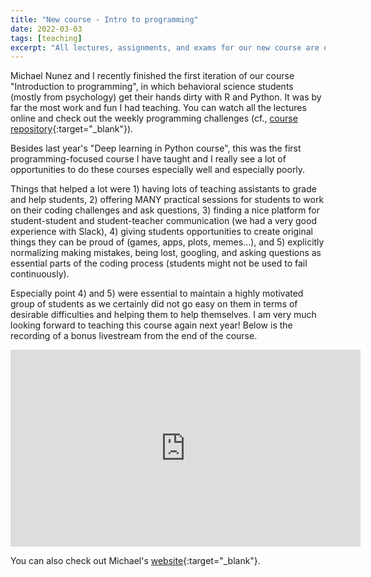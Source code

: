 ```yaml
---
title: "New course - Intro to programming"
date: 2022-03-03
tags: [teaching]
excerpt: "All lectures, assignments, and exams for our new course are online"
---
```


Michael Nunez and I recently finished the first iteration of our course "Introduction to programming", in which behavioral science students (mostly from psychology) get their hands dirty with R and Python.
It was by far the most work and fun I had teaching. You can watch all the lectures online and check out the weekly programming challenges (cf., [course repository](https://github.com/mdnunez/PIPS_course){:target="_blank"}).

Besides last year's "Deep learning in Python course", this was the first programming-focused course I have taught and I really see a lot of opportunities to do these courses especially well and especially poorly. 

Things that helped a lot were 1) having lots of teaching assistants to grade and help students, 2) offering MANY practical sessions for students to work on their coding challenges and ask questions, 3) finding a nice platform for student-student and student-teacher communication (we had a very good experience with Slack), 4) giving students opportunities to create original things they can be proud of (games, apps, plots, memes...), and 5) explicitly normalizing making mistakes, being lost, googling, and asking questions as essential parts of the coding process (students might not be used to fail continuously). 

Especially point 4) and 5) were essential to maintain a highly motivated group of students as we certainly did not go easy on them in terms of desirable difficulties and helping them to help themselves.
I am very much looking forward to teaching this course again next year! 
Below is the recording of a bonus livestream from the end of the course.

<iframe width="560" height="315" src="https://www.youtube.com/embed/zJ5PHDfxjjw" frameborder="0" allow="autoplay; encrypted-media" allowfullscreen></iframe>

You can also check out Michael's [website](https://www.michaeldnunez.com/){:target="_blank"}.